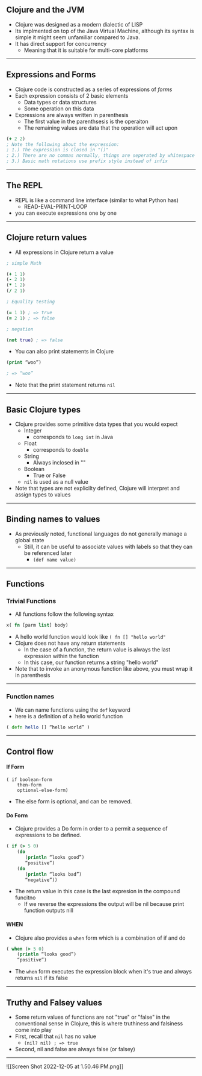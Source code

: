 ## Clojure and the JVM 
- Clojure was designed as a modern dialectic of LISP 
- Its implmented on top of the Java Virtual Machine, although its syntax is simple it might seem unfamiliar compared to Java. 
- It has direct support for concurrency 
	- Meaning that it is suitable for multi-core platforms
---
## Expressions and Forms 
- Clojure code is constructed as a series of expressions of _forms_
- Each expression consists of 2 basic elements 
	- Data types or data structures
	- Some operation on this data
- Expressions are always written in parenthesis 
	- The first value in the parenthsesis is the operaiton
	- The remaining values are data that the operation will act upon
```clojure
(+ 2 2)
; Note the following about the expression: 
; 1.) The expression is closed in "()"
; 2.) There are no commas normally, things are seperated by whitespace
; 3.) Basic math notations use prefix style instead of infix
```
---
## The REPL
- REPL is like a command line interface (similar to what Python has)
	- READ-EVAL-PRINT-LOOP
- you can execute expressions one by one
---
## Clojure return values
- All expressions in Clojure return a value 
```clojure 
; simple Math

(+ 1 1)
(- 2 1)
(* 1 2)
(/ 2 1)

; Equality testing

(= 1 1) ; => true
(= 2 1) ; => false

; negation

(not true) ; => false
```
- You can also print statements in Clojure
```clojure 
(print “woo”)

; => “woo”
```
- Note that the print statement returns `nil`
---
## Basic Clojure types
- Clojure provides some primitive data types that you would expect 
	- Integer
		- corresponds to `long int` in Java
	- Float
		- corresponds to `double`
	- String
		- Always inclosed in ""
	- Boolean
		- True or False
	- `nil` is used as a null value 
- Note that types are not explicilty defined, Clojure will interpret and assign types to values 
---
## Binding names to values
- As previously noted, functional languages do not generally manage a global state
	- Still, it can be useful to associate values with labels so that they can be referenced later
		- `(def name value)`
---
## Functions 
### Trivial Functions
- All functions follow the following syntax
```clojure 
x( fn [parm list] body)
```
- A hello world function would look like `( fn [] "hello world"`
- Clojure does not have any return statements 
	- In the case of a function, the return value is always the last expression within the function
	- In this case, our function returns a string "hello world"
- Note that to invoke an anonymous function like above, you must wrap it in parenthesis 
---
### Function names
- We can name functions using the `def` keyword
- here is a definition of a hello world function 
```clojure
( defn hello [] “hello world” )
```
---
## Control flow
#### If Form 
```
( if boolean-form 
	then-form
    optional-else-form)
```
- The else form is optional, and can be removed. 
#### Do Form
- Clojure provides a Do form in order to a permit a sequence of expressions to be defined.
```clojure 
( if (> 5 0) 
	(do
       (println “looks good”)
       “positive”)
    (do
       (println “looks bad”)
       “negative”))
```
- The return value in this case is the last expresion in the compound funcitno
	- If we reverse the expressions the output will be nil because print function outputs nill 
#### WHEN 
- Clojure also provides a `when` form which is a combination of if and do 
```clojure
( when (> 5 0)  
	(println “looks good”)
	“positive”)
```
- The `when` form executes the expression block when it's true and always returns `nil` if its false 
---
## Truthy and Falsey values
- Some return values of functions are not "true" or "false" in the conventional sense in Clojure, this is where truthiness and falsiness come into play 
- First, recall that `nil` has no value 
	- `(nil? nil) ; => true`
- Second, nil and false are always false (or falsey)
---
![[Screen Shot 2022-12-05 at 1.50.46 PM.png]]